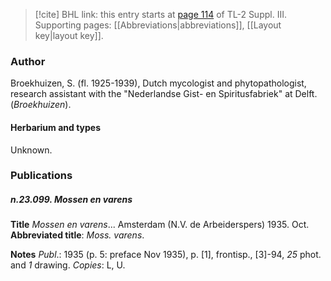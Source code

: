 > [!cite] BHL link: this entry starts at [page 114](https://www.biodiversitylibrary.org/item/103861#page/124/mode/1up) of TL-2 Suppl. III.
> Supporting pages: [[Abbreviations|abbreviations]], [[Layout key|layout key]].

### Author

Broekhuizen, S. (fl. 1925-1939), Dutch mycologist and phytopathologist, research assistant with the "Nederlandse Gist- en Spiritusfabriek" at Delft. (*Broekhuizen*).

#### Herbarium and types

Unknown.

### Publications

##### n.23.099. Mossen en varens

**Title**
*Mossen en varens*... Amsterdam (N.V. de Arbeiderspers) 1935. Oct.
**Abbreviated title**: *Moss. varens*.

**Notes**
*Publ*.: 1935 (p. 5: preface Nov 1935), p. \[1\], frontisp., \[3\]-94, *25* phot. and *1* drawing. *Copies*: L, U.

